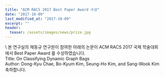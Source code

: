 ```yaml
---
title: "ACM RACS 2017 Best Paper Award 수상"
date: "2017-10-09"
last_modified_at: "2017-10-09"
excerpt: ""
header:
  teaser: /assets/images/news/prize.jpg
---
```

\\
본 연구실의 채동규 연구원이 참여한 아래의 논문이 ACM RACS 2017 국제 학술대회에서 Best Paper Award 를 수상하였습니다.<br>Title: On Classifying Dynamic Graph Bags<br>Author: Dong-Kyu Chae, Bo-Kyum Kim, Seung-Ho Kim, and Sang-Wook Kim<br>축하합니다.